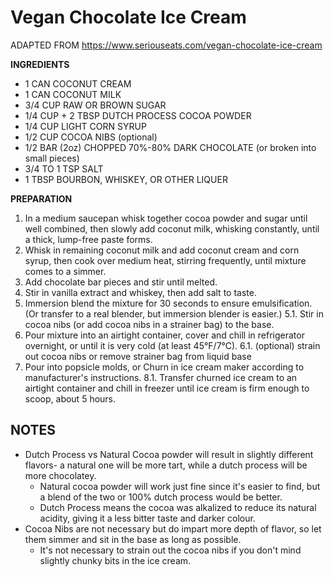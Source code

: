 # Vegan Chocolate Ice Cream
ADAPTED FROM https://www.seriouseats.com/vegan-chocolate-ice-cream

**INGREDIENTS**

* 1 CAN COCONUT CREAM
* 1 CAN COCONUT MILK
* 3/4 CUP RAW OR BROWN SUGAR
* 1/4 CUP + 2 TBSP DUTCH PROCESS COCOA POWDER
* 1/4 CUP LIGHT CORN SYRUP
* 1/2 CUP COCOA NIBS (optional)
* 1/2 BAR (2oz) CHOPPED 70%-80% DARK CHOCOLATE (or broken into small pieces)
* 3/4 TO 1 TSP SALT
* 1 TBSP BOURBON, WHISKEY, OR OTHER LIQUER 


**PREPARATION**

1. In a medium saucepan whisk together cocoa powder and sugar until well combined, then slowly add coconut milk, whisking constantly, until a thick, lump-free paste forms.
2. Whisk in remaining coconut milk and add coconut cream and corn syrup, then cook over medium heat, stirring frequently, until mixture comes to a simmer. 
3. Add chocolate bar pieces and stir until melted. 
4. Stir in vanilla extract and whiskey, then add salt to taste.
5. Immersion blend the mixture for 30 seconds to ensure emulsification. (Or transfer to a real blender, but immersion blender is easier.)
  5.1. Stir in cocoa nibs (or add cocoa nibs in a strainer bag) to the base.
6. Pour mixture into an airtight container, cover and chill in refrigerator overnight, or until it is very cold (at least 45°F/7°C).
  6.1. (optional) strain out cocoa nibs or remove strainer bag from liquid base
8. Pour into popsicle molds, or Churn in ice cream maker according to manufacturer's instructions. 
  8.1. Transfer churned ice cream to an airtight container and chill in freezer until ice cream is firm enough to scoop, about 5 hours.

## NOTES
* Dutch Process vs Natural Cocoa powder will result in slightly different flavors- a natural one will be more tart, while a dutch process will be more chocolatey.
  * Natural cocoa powder will work just fine since it's easier to find, but a blend of the two or 100% dutch process would be better.
  * Dutch Process means the cocoa was alkalized to reduce its natural acidity, giving it a less bitter taste and darker colour.
* Cocoa Nibs are not necessary but do impart more depth of flavor, so let them simmer and sit in the base as long as possible.
  * It's not necessary to strain out the cocoa nibs if you don't mind slightly chunky bits in the ice cream.
